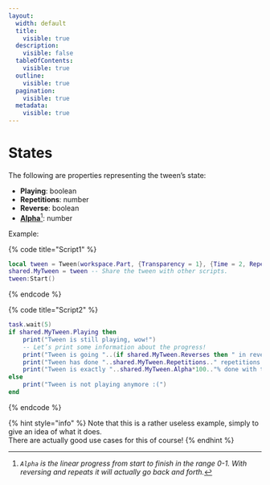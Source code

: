 ```yaml
---
layout:
  width: default
  title:
    visible: true
  description:
    visible: false
  tableOfContents:
    visible: true
  outline:
    visible: true
  pagination:
    visible: true
  metadata:
    visible: true
---
```


# States

The following are properties representing the tween’s state:

* **Playing**: boolean
* **Repetitions**: number
* **Reverse**: boolean
* [**Alpha**](#user-content-fn-1)[^1]: number



Example:

{% code title="Script1" %}
```lua
local tween = Tween(workspace.Part, {Transparency = 1}, {Time = 2, Repetitions = 5, Reverses = true})
shared.MyTween = tween -- Share the tween with other scripts.
tween:Start()
```
{% endcode %}

{% code title="Script2" %}
```lua
task.wait(5)
if shared.MyTween.Playing then
	print("Tween is still playing, wow!")
	-- Let’s print some information about the progress!
	print("Tween is going "..(if shared.MyTween.Reverses then " in reverse" else "forward").."!")
	print("Tween has done "..shared.MyTween.Repetitions.." repetitions!")
	print("Tween is exactly "..shared.MyTween.Alpha*100.."% done with the current repetition.") -- Alpha is in the range 0-1, so we multiply by 100 to get the percentage.
else
	print("Tween is not playing anymore :(")
end
```
{% endcode %}

{% hint style="info" %}
Note that this is a rather useless example, simply to give an idea of what it does.\
There are actually good use cases for this of course!
{% endhint %}

[^1]: _`Alpha` is the linear progress from start to finish in the range 0-1. With reversing and repeats it will actually go back and forth._
